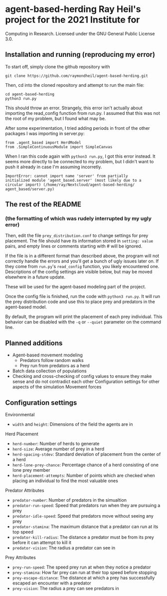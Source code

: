 # agent-based-herding Ray Heil's project for the 2021 Institute for
Computing in Research. Licensed under the GNU General Public License
3.0.

## Installation and running (reproducing my error) 
To start off, simply clone the github repository with

```
git clone https://github.com/raymondheil/agent-based-herding.git
```

Then, cd into the cloned repository and attempt to run the main
file:
```
cd agent-based-herding
python3 run.py
```
This should throw an error. Strangely, this error isn't actually about
importing the read_config function from run.py. I assumed that this
was not the root of my problem, but I found what may be.

After some experimentation, I tried adding periods in front of the
other packages I was importing in server.py:

```
from .agent_based import HerdModel
from .SimpleContinuousModule import SimpleCanvas
```

When I ran this code again with `python3 run.py`, I got this error
instead. It seems more directly to be connected to my problem, but I
didn't want to push it already in case I'm assuming incorretly.

```
ImportError: cannot import name 'server' from partially
initialized module 'agent_based.server' (most likely due to a
circular import) (/home/ray/Nextcloud/agent-based-herding/
agent_based/server.py)
```

## The rest of the README
### (the formatting of which was rudely interrupted by my ugly error)

Then, edit the file `prey_distribution.conf` to change settings for
prey placement.  The file should have its information stored in
`setting: value` pairs, and empty lines or comments starting with #
will be ignored.

If the file is in a different format than described above, the program
will not correctly handle the errors and you'll get a bunch of ugly
issues later on. If they come from `run.py`'s `read_config` function,
you likely encountered one. Descriptions of the config settings are
visible below, but may be moved elsewhere in a future update.

These will be used for the agent-based modeling part of the project.

Once the config file is finished, run the code with `python3
run.py`. It will run the prey distribution code and use this to place
prey and predators in the agent-based model.

By default, the program will print the placement of each prey
individual. This behavior can be disabled with the `-q` or `--quiet`
parameter on the command line.


## Planned additions

* Agent-based movement modeling
  * Predators follow random walks
  * Prey run from predators as a herd
* Batch data collection of populations
* Checking and cross-checking of config values to ensure they make
sense and do not contradict each other Configuration settings for
other aspects of the simulation Movement forces

## Configuration settings

Environmental
* `width` and `height`: Dimensions of the field the agents are in

Herd Placement
* `herd-number`: Number of herds to generate
* `herd-size`: Average number of prey in a herd
* `herd-spacing-stdev`: Standard deviation of placement from the
center of a herd
* `herd-lone-prey-chance`: Percentage chance of a herd consisting
of one lone prey member
* `herd-placement-attempts`: Number of points which are checked
when placing an individual to find the most valuable ones

Predator Attributes
* `predator-number`: Number of predators in the simualtion
* `predator-run-speed`: Speed that predators run when they
are pursuing a prey
* `predator-idle-speed`: Speed that predators move without
seeing any prey
* `predator-stamina`: The maximum distance that a predator
can run at its top speed
* `predator-kill-radius`: The distance a predator must be
from its prey before it can attempt to kill it
* `predator-vision`: The radius a predator can see in

Prey Attributes
* `prey-run-speed`: The speed prey run at when they
notice a predator
* `prey-stamina`: How far prey can run at their top
speed before stopping
* `prey-escape-distance`: The distance at which
a prey has successfully escaped an encounter with a predator
* `prey-vision`: The radius a prey can see predators in
